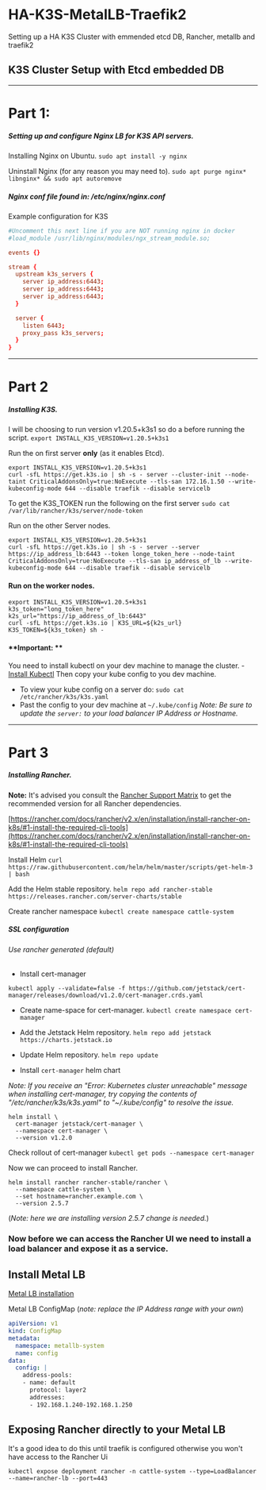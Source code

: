 # HA-K3S-MetalLB-Traefik2
Setting up a HA K3S Cluster with emmended etcd DB, Rancher, metallb and traefik2


## K3S Cluster Setup with Etcd embedded DB

----

# Part 1: 
##### Setting up and configure Nginx LB for K3S API servers.

Installing Nginx on Ubuntu.
`sudo apt install -y nginx`

Uninstall Nginx (for any reason you may need to).
`sudo apt purge nginx* libnginx* && sudo apt autoremove`

##### Nginx conf file found in: /etc/nginx/nginx.conf
Example configuration for K3S

```conf
#Uncomment this next line if you are NOT running nginx in docker
#load_module /usr/lib/nginx/modules/ngx_stream_module.so;

events {}

stream {
  upstream k3s_servers {
    server ip_address:6443;
    server ip_address:6443;
	server ip_address:6443;
  }

  server {
    listen 6443;
    proxy_pass k3s_servers;
  }
}
```

----

# Part 2
##### Installing K3S.

I will be choosing to run version v1.20.5+k3s1 so do a before running the script. 
`export INSTALL_K3S_VERSION=v1.20.5+k3s1`

Run the on first server **only** (as it enables Etcd).

```
export INSTALL_K3S_VERSION=v1.20.5+k3s1
curl -sfL https://get.k3s.io | sh -s - server --cluster-init --node-taint CriticalAddonsOnly=true:NoExecute --tls-san 172.16.1.50 --write-kubeconfig-mode 644 --disable traefik --disable servicelb
```


To get the K3S_TOKEN run the following on the first server
`sudo cat /var/lib/rancher/k3s/server/node-token`


Run on the other Server nodes. 
```
export INSTALL_K3S_VERSION=v1.20.5+k3s1
curl -sfL https://get.k3s.io | sh -s - server --server https://ip_address_lb:6443 --token longe_token_here --node-taint CriticalAddonsOnly=true:NoExecute --tls-san ip_address_of_lb --write-kubeconfig-mode 644 --disable traefik --disable servicelb
```


#### Run on the worker nodes. 

```
export INSTALL_K3S_VERSION=v1.20.5+k3s1
k3s_token="long_token_here"
k2s_url="https://ip_address_of_lb:6443"
curl -sfL https://get.k3s.io | K3S_URL=${k2s_url} K3S_TOKEN=${k3s_token} sh -
```

 #### **Important: **
You need to install kubectl on your dev machine to manage the cluster.  - [Install Kubectl](https://kubernetes.io/docs/tasks/tools/) Then copy your kube config to you dev machine.
 - To view your kube config on a server do: `sudo cat /etc/rancher/k3s/k3s.yaml` 
 - Past the config to your dev machine at `~/.kube/config`
*Note: Be sure to update the `server:` to your load balancer IP Address or Hostname.*

----

# Part 3
##### Installing Rancher.

**Note:** It's advised you consult the [Rancher Support Matrix](https://rancher.com/support-maintenance-terms/all-supported-versions) to get the recommended version for all Rancher dependencies.

[https://rancher.com/docs/rancher/v2.x/en/installation/install-rancher-on-k8s/#1-install-the-required-cli-tools](https://rancher.com/docs/rancher/v2.x/en/installation/install-rancher-on-k8s/#1-install-the-required-cli-tools)

Install Helm 
`curl https://raw.githubusercontent.com/helm/helm/master/scripts/get-helm-3 | bash`

Add the Helm stable repository. 
`helm repo add rancher-stable https://releases.rancher.com/server-charts/stable`

Create rancher namespace
`kubectl create namespace cattle-system`

##### SSL configuration
###### Use rancher generated (default)

- Install cert-manager
```
kubectl apply --validate=false -f https://github.com/jetstack/cert-manager/releases/download/v1.2.0/cert-manager.crds.yaml
```

- Create name-space for cert-manager.
`kubectl create namespace cert-manager`

- Add the Jetstack Helm repository.
`helm repo add jetstack https://charts.jetstack.io`

- Update Helm repository.
`helm repo update`

- Install `cert-manager` helm chart

_Note: If you receive an "Error: Kubernetes cluster unreachable" message when installing cert-manager, try copying the contents of "/etc/rancher/k3s/k3s.yaml" to "~/.kube/config" to resolve the issue._

```
helm install \
  cert-manager jetstack/cert-manager \
  --namespace cert-manager \
  --version v1.2.0
```

Check rollout of cert-manager
`kubectl get pods --namespace cert-manager`

Now we can proceed to install Rancher. 
```
helm install rancher rancher-stable/rancher \
  --namespace cattle-system \
  --set hostname=rancher.example.com \
  --version 2.5.7
```
(_Note: here we are installing version 2.5.7 change is needed._)

### Now before we can access the Rancher UI  we need to install a load balancer and expose it as a service. 

## Install Metal LB

[Metal LB installation](https://metallb.universe.tf/installation/)

Metal LB ConfigMap
(_note: replace the IP Address range with your own_)

```yaml
apiVersion: v1
kind: ConfigMap
metadata:
  namespace: metallb-system
  name: config
data:
  config: |
    address-pools:
    - name: default
      protocol: layer2
      addresses:
      - 192.168.1.240-192.168.1.250
```


## Exposing Rancher directly to your Metal LB

It's a good idea to do this until traefik is configured otherwise you won't have access to the Rancher Ui

```
kubectl expose deployment rancher -n cattle-system --type=LoadBalancer --name=rancher-lb --port=443
```
